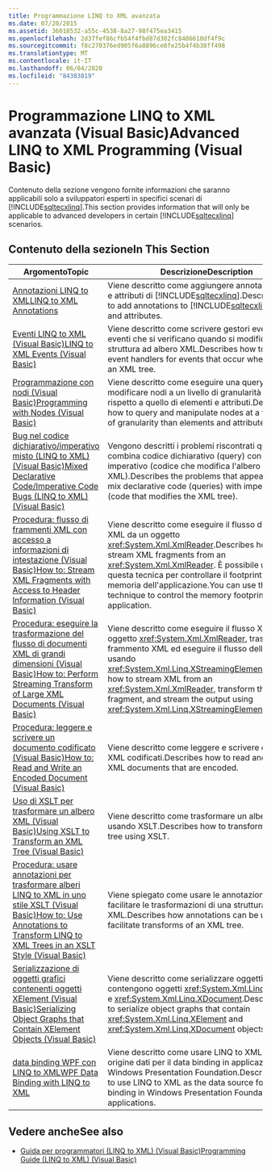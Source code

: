 ```yaml
---
title: Programmazione LINQ to XML avanzata
ms.date: 07/20/2015
ms.assetid: 36018532-a55c-4538-8a27-98f475ea3415
ms.openlocfilehash: 2d37fef86cfb54f4fbd87d302fc8486610df4f9c
ms.sourcegitcommit: f8c270376ed905f6a8896ce0fe25b4f4b38ff498
ms.translationtype: MT
ms.contentlocale: it-IT
ms.lasthandoff: 06/04/2020
ms.locfileid: "84383819"
---
```

# <a name="advanced-linq-to-xml-programming-visual-basic"></a><span data-ttu-id="25f53-102">Programmazione LINQ to XML avanzata (Visual Basic)</span><span class="sxs-lookup"><span data-stu-id="25f53-102">Advanced LINQ to XML Programming (Visual Basic)</span></span>
<span data-ttu-id="25f53-103">Contenuto della sezione vengono fornite informazioni che saranno applicabili solo a sviluppatori esperti in specifici scenari di [!INCLUDE[sqltecxlinq](~/includes/sqltecxlinq-md.md)].</span><span class="sxs-lookup"><span data-stu-id="25f53-103">This section provides information that will only be applicable to advanced developers in certain [!INCLUDE[sqltecxlinq](~/includes/sqltecxlinq-md.md)] scenarios.</span></span>  
  
## <a name="in-this-section"></a><span data-ttu-id="25f53-104">Contenuto della sezione</span><span class="sxs-lookup"><span data-stu-id="25f53-104">In This Section</span></span>  
  
|<span data-ttu-id="25f53-105">Argomento</span><span class="sxs-lookup"><span data-stu-id="25f53-105">Topic</span></span>|<span data-ttu-id="25f53-106">Descrizione</span><span class="sxs-lookup"><span data-stu-id="25f53-106">Description</span></span>|  
|-----------|-----------------|  
|[<span data-ttu-id="25f53-107">Annotazioni LINQ to XML</span><span class="sxs-lookup"><span data-stu-id="25f53-107">LINQ to XML Annotations</span></span>](linq-to-xml-annotations.md)|<span data-ttu-id="25f53-108">Viene descritto come aggiungere annotazioni a nodi e attributi di [!INCLUDE[sqltecxlinq](~/includes/sqltecxlinq-md.md)].</span><span class="sxs-lookup"><span data-stu-id="25f53-108">Describes how to add annotations to [!INCLUDE[sqltecxlinq](~/includes/sqltecxlinq-md.md)] nodes and attributes.</span></span>|  
|[<span data-ttu-id="25f53-109">Eventi LINQ to XML (Visual Basic)</span><span class="sxs-lookup"><span data-stu-id="25f53-109">LINQ to XML Events (Visual Basic)</span></span>](linq-to-xml-events.md)|<span data-ttu-id="25f53-110">Viene descritto come scrivere gestori eventi per eventi che si verificano quando si modifica una struttura ad albero XML.</span><span class="sxs-lookup"><span data-stu-id="25f53-110">Describes how to write event handlers for events that occur when you alter an XML tree.</span></span>|  
|[<span data-ttu-id="25f53-111">Programmazione con nodi (Visual Basic)</span><span class="sxs-lookup"><span data-stu-id="25f53-111">Programming with Nodes (Visual Basic)</span></span>](programming-with-nodes.md)|<span data-ttu-id="25f53-112">Viene descritto come eseguire una query e modificare nodi a un livello di granularità maggiore rispetto a quello di elementi e attributi.</span><span class="sxs-lookup"><span data-stu-id="25f53-112">Describes how to query and manipulate nodes at a finer level of granularity than elements and attributes.</span></span>|  
|[<span data-ttu-id="25f53-113">Bug nel codice dichiarativo/imperativo misto (LINQ to XML) (Visual Basic)</span><span class="sxs-lookup"><span data-stu-id="25f53-113">Mixed Declarative Code/Imperative Code Bugs (LINQ to XML) (Visual Basic)</span></span>](mixed-declarative-code-imperative-code-bugs-linq-to-xml.md)|<span data-ttu-id="25f53-114">Vengono descritti i problemi riscontrati quando si combina codice dichiarativo (query) con codice imperativo (codice che modifica l'albero XML).</span><span class="sxs-lookup"><span data-stu-id="25f53-114">Describes the problems that appear when you mix declarative code (queries) with imperative code (code that modifies the XML tree).</span></span>|  
|[<span data-ttu-id="25f53-115">Procedura: flusso di frammenti XML con accesso a informazioni di intestazione (Visual Basic)</span><span class="sxs-lookup"><span data-stu-id="25f53-115">How to: Stream XML Fragments with Access to Header Information (Visual Basic)</span></span>](how-to-stream-xml-fragments-with-access-to-header-information.md)|<span data-ttu-id="25f53-116">Viene descritto come eseguire il flusso di frammenti XML da un oggetto <xref:System.Xml.XmlReader>.</span><span class="sxs-lookup"><span data-stu-id="25f53-116">Describes how to stream XML fragments from an <xref:System.Xml.XmlReader>.</span></span> <span data-ttu-id="25f53-117">È possibile usare questa tecnica per controllare il footprint di memoria dell'applicazione.</span><span class="sxs-lookup"><span data-stu-id="25f53-117">You can use this technique to control the memory footprint of your application.</span></span>|  
|[<span data-ttu-id="25f53-118">Procedura: eseguire la trasformazione del flusso di documenti XML di grandi dimensioni (Visual Basic)</span><span class="sxs-lookup"><span data-stu-id="25f53-118">How to: Perform Streaming Transform of Large XML Documents (Visual Basic)</span></span>](how-to-perform-streaming-transform-of-large-xml-documents.md)|<span data-ttu-id="25f53-119">Viene descritto come eseguire il flusso XML da un oggetto <xref:System.Xml.XmlReader>, trasformare il frammento XML ed eseguire il flusso dell'output usando <xref:System.Xml.Linq.XStreamingElement>.</span><span class="sxs-lookup"><span data-stu-id="25f53-119">Describes how to stream XML from an <xref:System.Xml.XmlReader>, transform the XML fragment, and stream the output using <xref:System.Xml.Linq.XStreamingElement>.</span></span>|  
|[<span data-ttu-id="25f53-120">Procedura: leggere e scrivere un documento codificato (Visual Basic)</span><span class="sxs-lookup"><span data-stu-id="25f53-120">How to: Read and Write an Encoded Document (Visual Basic)</span></span>](how-to-read-and-write-an-encoded-document.md)|<span data-ttu-id="25f53-121">Viene descritto come leggere e scrivere documenti XML codificati.</span><span class="sxs-lookup"><span data-stu-id="25f53-121">Describes how to read and write XML documents that are encoded.</span></span>|  
|[<span data-ttu-id="25f53-122">Uso di XSLT per trasformare un albero XML (Visual Basic)</span><span class="sxs-lookup"><span data-stu-id="25f53-122">Using XSLT to Transform an XML Tree (Visual Basic)</span></span>](using-xslt-to-transform-an-xml-tree.md)|<span data-ttu-id="25f53-123">Viene descritto come trasformare un albero XML usando XSLT.</span><span class="sxs-lookup"><span data-stu-id="25f53-123">Describes how to transform an XML tree using XSLT.</span></span>|  
|[<span data-ttu-id="25f53-124">Procedura: usare annotazioni per trasformare alberi LINQ to XML in uno stile XSLT (Visual Basic)</span><span class="sxs-lookup"><span data-stu-id="25f53-124">How to: Use Annotations to Transform LINQ to XML Trees in an XSLT Style (Visual Basic)</span></span>](how-to-use-annotation-trees-to-transform-linq-to-xml-trees-in-an-xslt-style.md)|<span data-ttu-id="25f53-125">Viene spiegato come usare le annotazioni per facilitare le trasformazioni di una struttura ad albero XML.</span><span class="sxs-lookup"><span data-stu-id="25f53-125">Describes how annotations can be used to facilitate transforms of an XML tree.</span></span>|  
|[<span data-ttu-id="25f53-126">Serializzazione di oggetti grafici contenenti oggetti XElement (Visual Basic)</span><span class="sxs-lookup"><span data-stu-id="25f53-126">Serializing Object Graphs that Contain XElement Objects (Visual Basic)</span></span>](serializing-object-graphs-that-contain-xelement-objects.md)|<span data-ttu-id="25f53-127">Viene descritto come serializzare oggetti grafici che contengono oggetti <xref:System.Xml.Linq.XElement> e <xref:System.Xml.Linq.XDocument>.</span><span class="sxs-lookup"><span data-stu-id="25f53-127">Describes how to serialize object graphs that contain <xref:System.Xml.Linq.XElement> and <xref:System.Xml.Linq.XDocument> objects.</span></span>|  
|[<span data-ttu-id="25f53-128">data binding WPF con LINQ to XML</span><span class="sxs-lookup"><span data-stu-id="25f53-128">WPF Data Binding with LINQ to XML</span></span>](/visualstudio/designers/wpf-data-binding-with-linq-to-xml-overview)|<span data-ttu-id="25f53-129">Viene descritto come usare LINQ to XML come origine dati per il data binding in applicazioni Windows Presentation Foundation.</span><span class="sxs-lookup"><span data-stu-id="25f53-129">Describes how to use LINQ to XML as the data source for data binding in Windows Presentation Foundation applications.</span></span>|  
  
## <a name="see-also"></a><span data-ttu-id="25f53-130">Vedere anche</span><span class="sxs-lookup"><span data-stu-id="25f53-130">See also</span></span>

- [<span data-ttu-id="25f53-131">Guida per programmatori (LINQ to XML) (Visual Basic)</span><span class="sxs-lookup"><span data-stu-id="25f53-131">Programming Guide (LINQ to XML) (Visual Basic)</span></span>](programming-guide-linq-to-xml.md)
